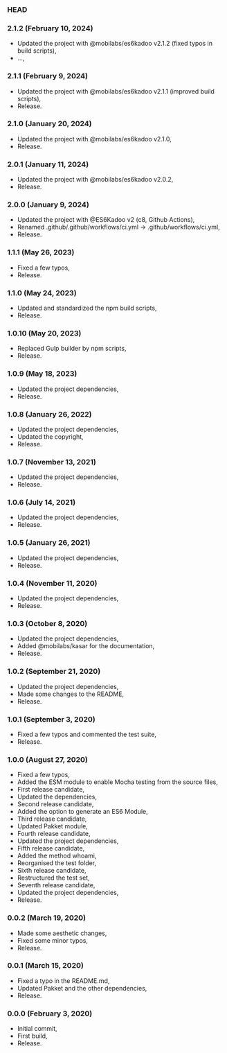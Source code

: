 ### HEAD

### 2.1.2 (February 10, 2024)

  * Updated the project with @mobilabs/es6kadoo v2.1.2 (fixed typos in build scripts),
  * ...,


### 2.1.1 (February 9, 2024)

  * Updated the project with @mobilabs/es6kadoo v2.1.1 (improved build scripts),
  * Release.


### 2.1.0 (January 20, 2024)

  * Updated the project with @mobilabs/es6kadoo v2.1.0,
  * Release.


### 2.0.1 (January 11, 2024)

  * Updated the project with @mobilabs/es6kadoo v2.0.2,
  * Release.


### 2.0.0 (January 9, 2024)

  * Updated the project with @ES6Kadoo v2 (c8, Github Actions),
  * Renamed .github/.github/workflows/ci.yml -> .github/workflows/ci.yml,
  * Release.


### 1.1.1 (May 26, 2023)

  * Fixed a few typos,
  * Release.


### 1.1.0 (May 24, 2023)

  * Updated and standardized the npm build scripts,
  * Release. 


### 1.0.10 (May 20, 2023)

  * Replaced Gulp builder by npm scripts,
  * Release.


### 1.0.9 (May 18, 2023)

  * Updated the project dependencies,
  * Release.


### 1.0.8 (January 26, 2022)

  * Updated the project dependencies,
  * Updated the copyright,
  * Release.


### 1.0.7 (November 13, 2021)

  * Updated the project dependencies,
  * Release.


### 1.0.6 (July 14, 2021)

  * Updated the project dependencies,
  * Release.


### 1.0.5 (January 26, 2021)

  * Updated the project dependencies,
  * Release.


### 1.0.4 (November 11, 2020)

  * Updated the project dependencies,
  * Release.


### 1.0.3 (October 8, 2020)

  * Updated the project dependencies,
  * Added @mobilabs/kasar for the documentation,
  * Release.


### 1.0.2 (September 21, 2020)

  * Updated the project dependencies,
  * Made some changes to the README,
  * Release.


### 1.0.1 (September 3, 2020)

  * Fixed a few typos and commented the test suite,
  * Release.


### 1.0.0 (August 27, 2020)

  * Fixed a few typos,
  * Added the ESM module to enable Mocha testing from the source files,
  * First release candidate,
  * Updated the dependencies,
  * Second release candidate,
  * Added the option to generate an ES6 Module,
  * Third release candidate,
  * Updated Pakket module,
  * Fourth release candidate,
  * Updated the project dependencies,
  * Fifth release candidate,
  * Added the method whoami,
  * Reorganised the test folder,
  * Sixth release candidate,
  * Restructured the test set,
  * Seventh release candidate,
  * Updated the project dependencies,
  * Release.


### 0.0.2 (March 19, 2020)

  * Made some aesthetic changes,
  * Fixed some minor typos,
  * Release.


### 0.0.1 (March 15, 2020)

  * Fixed a typo in the README.md,
  * Updated Pakket and the other dependencies,
  * Release.


### 0.0.0 (February 3, 2020)

  * Initial commit,
  * First build,
  * Release.
